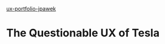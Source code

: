 [ux-portfolio-jpawek](https://usabilityengineering.github.io/ux-portfolio-jpawek/)
# The Questionable UX of Tesla


